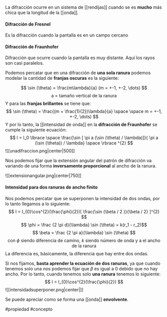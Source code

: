 La difracción ocurre en un sistema de [[rendijas]] cuando se es **mucho** más chica que la longitud de la [[onda]]. 

#### Difracción de Fresnel 

Es la difracción cuando la pantalla es en un campo cercano

#### Difracción de Fraunhofer 

Difracción que ocurre cuando la pantalla es muy distante. Aquí los rayos son casi paralelos. 

Podemos percatar que en una difracción de **una sola ranura** podemos modelar la cantidad de **franjas oscuras** es la siguiente: 

$$ \sin (\theta) = \frac{m\lambda}{a} (m = +-1, +-2, \dots) $$$$ \text{a = tamaño vertical de la ranura} $$ Y para las **franjas brillantes** se tiene que: 
$$ \sin (\theta) = \frac{(m + \frac{1}{2})\lambda}{a} \space \space m = +-1, +-2, \dots) $$
Y por lo tanto, la [[intensidad de onda]] en la **difracción de Fraunhofer** se cumple la siguiente ecuación: 
$$ I = I_0 \lbrace \space   \frac{\sin [ \pi a (\sin (\theta) / \lambda)]}{ \pi a (\sin (\theta)) / \lambda}  \space  \rbrace ^{2} $$
![[unadifraccion.png|center|500]]

Nos podemos fijar que la extensión angular del patrón de difracción va variando de una forma **inversamente proporcional** al ancho de la ranura.

![[extensionangular.png|center|750]]


#### Intensidad para dos ranuras de ancho finito

Nos podemos percatar que se superponen la intensidad de dos ondas, por lo tanto llegamos a lo siguiente: 
$$ I = I_{0}\cos^{2}(\frac{\phi}{2})[ \frac{\sin (\beta / 2 )}{\beta / 2} ]^{2} $$
$$ \phi = \frac {2 \pi d}{\lambda} \sin (\theta) = k(r_1 - r_2)$$
$$ \beta = \frac {2 \pi a}{\lambda} \sin (\theta) $$
$$ \text{ con } \phi \text{ siendo diferencia de camino, } k \text{ siendo número de onda y a el ancho de la ranura}$$
La diferencia es, básicamente, la diferencia que hay entre dos ondas. 

Si nos fijamos, **basta aprender la ecuación de dos ranuras**, ya que cuando tenemos solo una nos podemos fijar que $\beta$ es igual a 0 debido que no hay ancho. Por lo tanto, cuando tenemos solo **una ranura** tenemos lo siguiente: 
$$ I = I_{0}\cos^{2}(\frac{\phi}{2}) $$
![[intensidadsuperponer.png|center|]]

Se puede apreciar como se forma una [[onda]] **envolvente**. 

#propiedad 
#concepto